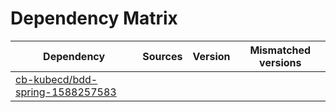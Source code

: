 # Dependency Matrix

Dependency | Sources | Version | Mismatched versions
---------- | ------- | ------- | -------------------
[cb-kubecd/bdd-spring-1588257583](https://github.com/cb-kubecd/bdd-spring-1588257583.git) |  | []() | 
